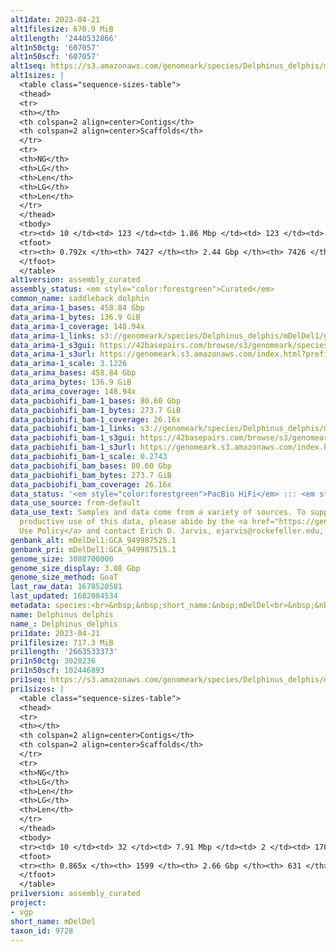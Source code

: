 ```yaml
---
alt1date: 2023-04-21
alt1filesize: 670.9 MiB
alt1length: '2440532866'
alt1n50ctg: '607057'
alt1n50scf: '607057'
alt1seq: https://s3.amazonaws.com/genomeark/species/Delphinus_delphis/mDelDel1/assembly_curated/mDelDel1.alt.cur.20230421.fasta.gz
alt1sizes: |
  <table class="sequence-sizes-table">
  <thead>
  <tr>
  <th></th>
  <th colspan=2 align=center>Contigs</th>
  <th colspan=2 align=center>Scaffolds</th>
  </tr>
  <tr>
  <th>NG</th>
  <th>LG</th>
  <th>Len</th>
  <th>LG</th>
  <th>Len</th>
  </tr>
  </thead>
  <tbody>
  <tr><td> 10 </td><td> 123 </td><td> 1.86 Mbp </td><td> 123 </td><td> 1.86 Mbp </td></tr><tr><td> 20 </td><td> 316 </td><td> 1.37 Mbp </td><td> 316 </td><td> 1.38 Mbp </td></tr><tr><td> 30 </td><td> 573 </td><td> 1.05 Mbp </td><td> 572 </td><td> 1.06 Mbp </td></tr><tr><td> 40 </td><td> 905 </td><td> 0.81 Mbp </td><td> 904 </td><td> 0.81 Mbp </td></tr><tr style="background-color:#cccccc;"><td> 50 </td><td> 1343 </td><td> 0.61 Mbp </td><td> 1342 </td><td> 0.61 Mbp </td></tr><tr><td> 60 </td><td> 1939 </td><td> 428.82 Kbp </td><td> 1938 </td><td> 428.82 Kbp </td></tr><tr><td> 70 </td><td> 2898 </td><td> 229.76 Kbp </td><td> 2897 </td><td> 229.76 Kbp </td></tr><tr><td> 80 </td><td> 0 </td><td>  </td><td> 0 </td><td>  </td></tr><tr><td> 90 </td><td> 0 </td><td>  </td><td> 0 </td><td>  </td></tr><tr><td> 100 </td><td> 0 </td><td>  </td><td> 0 </td><td>  </td></tr></tbody>
  <tfoot>
  <tr><th> 0.792x </th><th> 7427 </th><th> 2.44 Gbp </th><th> 7426 </th><th> 2.44 Gbp </th></tr>
  </tfoot>
  </table>
alt1version: assembly_curated
assembly_status: <em style="color:forestgreen">Curated</em>
common_name: saddleback dolphin
data_arima-1_bases: 458.84 Gbp
data_arima-1_bytes: 136.9 GiB
data_arima-1_coverage: 148.94x
data_arima-1_links: s3://genomeark/species/Delphinus_delphis/mDelDel1/genomic_data/arima/<br>
data_arima-1_s3gui: https://42basepairs.com/browse/s3/genomeark/species/Delphinus_delphis/mDelDel1/genomic_data/arima/
data_arima-1_s3url: https://genomeark.s3.amazonaws.com/index.html?prefix=species/Delphinus_delphis/mDelDel1/genomic_data/arima/
data_arima-1_scale: 3.1226
data_arima_bases: 458.84 Gbp
data_arima_bytes: 136.9 GiB
data_arima_coverage: 148.94x
data_pacbiohifi_bam-1_bases: 80.60 Gbp
data_pacbiohifi_bam-1_bytes: 273.7 GiB
data_pacbiohifi_bam-1_coverage: 26.16x
data_pacbiohifi_bam-1_links: s3://genomeark/species/Delphinus_delphis/mDelDel1/genomic_data/pacbio_hifi/<br>
data_pacbiohifi_bam-1_s3gui: https://42basepairs.com/browse/s3/genomeark/species/Delphinus_delphis/mDelDel1/genomic_data/pacbio_hifi/
data_pacbiohifi_bam-1_s3url: https://genomeark.s3.amazonaws.com/index.html?prefix=species/Delphinus_delphis/mDelDel1/genomic_data/pacbio_hifi/
data_pacbiohifi_bam-1_scale: 0.2743
data_pacbiohifi_bam_bases: 80.60 Gbp
data_pacbiohifi_bam_bytes: 273.7 GiB
data_pacbiohifi_bam_coverage: 26.16x
data_status: '<em style="color:forestgreen">PacBio HiFi</em> ::: <em style="color:forestgreen">Arima</em>'
data_use_source: from-default
data_use_text: Samples and data come from a variety of sources. To support fair and
  productive use of this data, please abide by the <a href="https://genome10k.soe.ucsc.edu/data-use-policies/">Data
  Use Policy</a> and contact Erich D. Jarvis, ejarvis@rockefeller.edu, with any questions.
genbank_alt: mDelDel1:GCA_949987525.1
genbank_pri: mDelDel1:GCA_949987515.1
genome_size: 3080700000
genome_size_display: 3.08 Gbp
genome_size_method: GoaT
last_raw_data: 1678520581
last_updated: 1682084534
metadata: species:<br>&nbsp;&nbsp;short_name:&nbsp;mDelDel<br>&nbsp;&nbsp;name:&nbsp;Delphinus&nbsp;delphis<br>&nbsp;&nbsp;taxon_id:&nbsp;9728<br>&nbsp;&nbsp;common_name:&nbsp;saddleback&nbsp;dolphin<br>&nbsp;&nbsp;order:<br>&nbsp;&nbsp;&nbsp;&nbsp;name:&nbsp;Cetacea<br>&nbsp;&nbsp;family:<br>&nbsp;&nbsp;&nbsp;&nbsp;name:&nbsp;Delphinidae<br>&nbsp;&nbsp;individuals:<br>&nbsp;&nbsp;&nbsp;&nbsp;-&nbsp;short_name:&nbsp;mDelDel1<br>&nbsp;&nbsp;&nbsp;&nbsp;&nbsp;&nbsp;biosample_id:&nbsp;SAMEA111380534<br>&nbsp;&nbsp;&nbsp;&nbsp;&nbsp;&nbsp;sex:&nbsp;male<br>&nbsp;&nbsp;genome_size:&nbsp;3080700000<br>&nbsp;&nbsp;genome_size_method:&nbsp;GoaT<br>&nbsp;&nbsp;project:&nbsp;[&nbsp;vgp&nbsp;]<br>
name: Delphinus delphis
name_: Delphinus_delphis
pri1date: 2023-04-21
pri1filesize: 717.3 MiB
pri1length: '2663533373'
pri1n50ctg: 3020236
pri1n50scf: 102446893
pri1seq: https://s3.amazonaws.com/genomeark/species/Delphinus_delphis/mDelDel1/assembly_curated/mDelDel1.pri.cur.20230421.fasta.gz
pri1sizes: |
  <table class="sequence-sizes-table">
  <thead>
  <tr>
  <th></th>
  <th colspan=2 align=center>Contigs</th>
  <th colspan=2 align=center>Scaffolds</th>
  </tr>
  <tr>
  <th>NG</th>
  <th>LG</th>
  <th>Len</th>
  <th>LG</th>
  <th>Len</th>
  </tr>
  </thead>
  <tbody>
  <tr><td> 10 </td><td> 32 </td><td> 7.91 Mbp </td><td> 2 </td><td> 178.37 Mbp </td></tr><tr><td> 20 </td><td> 78 </td><td> 5.87 Mbp </td><td> 4 </td><td> 144.52 Mbp </td></tr><tr><td> 30 </td><td> 136 </td><td> 4.71 Mbp </td><td> 6 </td><td> 126.48 Mbp </td></tr><tr><td> 40 </td><td> 208 </td><td> 3.90 Mbp </td><td> 9 </td><td> 110.53 Mbp </td></tr><tr style="background-color:#cccccc;"><td> 50 </td><td> 298 </td><td style="background-color:#88ff88;"> 3.02 Mbp </td><td> 12 </td><td style="background-color:#88ff88;"> 102.45 Mbp </td></tr><tr><td> 60 </td><td> 417 </td><td> 2.23 Mbp </td><td> 15 </td><td> 88.85 Mbp </td></tr><tr><td> 70 </td><td> 584 </td><td> 1.53 Mbp </td><td> 19 </td><td> 78.82 Mbp </td></tr><tr><td> 80 </td><td> 863 </td><td> 0.77 Mbp </td><td> 53 </td><td> 1.91 Mbp </td></tr><tr><td> 90 </td><td> 0 </td><td>  </td><td> 0 </td><td>  </td></tr><tr><td> 100 </td><td> 0 </td><td>  </td><td> 0 </td><td>  </td></tr></tbody>
  <tfoot>
  <tr><th> 0.865x </th><th> 1599 </th><th> 2.66 Gbp </th><th> 631 </th><th> 2.66 Gbp </th></tr>
  </tfoot>
  </table>
pri1version: assembly_curated
project:
- vgp
short_name: mDelDel
taxon_id: 9728
---
```

